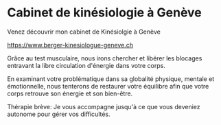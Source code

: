
# Cabinet de kinésiologie à Genève
Venez découvrir mon cabinet de Kinésiolgie à Genève

https://www.berger-kinesiologue-geneve.ch

Grâce au test musculaire, nous irons chercher et libérer les blocages entravant la libre circulation d'énergie dans votre corps. 

En examinant votre problématique dans sa globalité physique,
mentale et émotionnelle, nous tenterons de restaurer votre équilibre afin
que votre corps retrouve son énergie et son bien-être​. 

Thérapie brève: Je vous accompagne jusqu'à ce que vous
deveniez autonome pour gérer vos difficultés.



